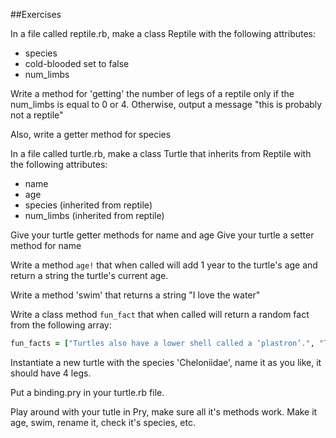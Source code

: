 ##Exercises

In a file called reptile.rb, make a class Reptile with the following attributes:
- species
- cold-blooded set to false
- num_limbs

Write a method for 'getting' the number of legs of a reptile only if the num_limbs is equal to 0 or 4. Otherwise, output a message "this is probably not a reptile"

Also, write a getter method for species

In a file called turtle.rb, make a class Turtle that inherits from Reptile with the following attributes:

- name
- age
- species (inherited from reptile)
- num_limbs (inherited from reptile)

Give your turtle getter methods for name and age
Give your turtle a setter method for name


Write a method ``age!`` that when called will add 1 year to the turtle's age and return a string the turtle's current age.

Write a method 'swim' that returns a string "I love the water"

Write a class method ``fun_fact`` that when called will return a random fact from the following array:

```ruby
fun_facts = ["Turtles also have a lower shell called a ‘plastron’.", "Turtles have existed for around 215 million years", "The largest turtle is the leatherback sea turtle, it can weigh over 900 kg! (2000 lb)", "Many turtle species are endangered.", "Sea turtles have special glands which help remove salt from the water they drink."]
```

Instantiate a new turtle with the species 'Cheloniidae', name it as you like, it should have 4 legs.

Put a binding.pry in your turtle.rb file.

Play around with your tutle in Pry, make sure all it's methods work. Make it age, swim, rename it, check it's species, etc.

